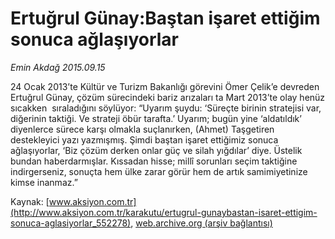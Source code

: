 # Ertuğrul Günay:Baştan işaret ettiğim sonuca ağlaşıyorlar

*Emin Akdağ 2015.09.15*

<div class="pNewsDetailMainContent ctx_content" itemprop="articleBody">
 <p>
  24 Ocak 2013’te Kültür ve Turizm Bakanlığı görevini Ömer Çelik’e devreden Ertuğrul Günay, çözüm sürecindeki bariz arızaları ta Mart 2013’te olay henüz sıcakken  sıraladığını söylüyor: “Uyarım şuydu: ‘Süreçte birinin stratejisi var, diğerinin taktiği. Ve strateji öbür tarafta.’ Uyarım; bugün yine ‘aldatıldık’ diyenlerce sürece karşı olmakla suçlanırken, (Ahmet) Taşgetiren destekleyici yazı yazmışmış. Şimdi baştan işaret ettiğimiz sonuca ağlaşıyorlar, ‘Biz çözüm derken onlar güç ve silah yığdılar’ diye. Üstelik bundan haberdarmışlar. Kıssadan hisse; millî sorunları seçim taktiğine indirgerseniz, sonuçta hem ülke zarar görür hem de artık samimiyetinize kimse inanmaz.”
 </p>
</div>


Kaynak: [www.aksiyon.com.tr](http://www.aksiyon.com.tr/karakutu/ertugrul-gunaybastan-isaret-ettigim-sonuca-aglasiyorlar_552278), [web.archive.org (arşiv bağlantısı)](http://web.archive.org/web/20160106143427/http://www.aksiyon.com.tr/karakutu/ertugrul-gunaybastan-isaret-ettigim-sonuca-aglasiyorlar_552278)
